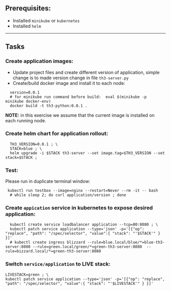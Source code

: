 ## Prerequisites:
- Installed `minikube` or `kubernetes`
- Installed `helm`
---
## Tasks
### Create application images:
- Update project files and create different version of application, simple change is to made version change in file `th3-server.py`
- Create/build docker image and install it to each node:
```shell
  version=0.0.1
  # for minikube run command before build:  eval $(minikube -p minikube docker-env)
  docker build -t th3-python:0.0.1 .
```
**NOTE:** in this exercise we assume that the current image is installed on each running node.
### Create helm chart for application rollout:
```shell
  TH3_VERSION=0.0.1 ; \
  STACK=blue ; \
  helm upgrade -i $STACK th3-server --set image.tag=$TH3_VERSION --set stack=$STACK ;
```
### Test: 
Please run in duplicate terminal window:
```shell
 kubectl run testbox --image=nginx --restart=Never --rm -it -- bash
  # while sleep 2; do curl application/version ; done
```
### Create `appication` service in kubernetes to expose desired application:
```shell
  kubectl create service loadbalancer application --tcp=80:8080 ; \
  kubectl patch service application --type='json' -p='[{"op": "replace", "path": "/spec/selector", "value":{ "stack": "'$STACK'" } }]'
  # kubectl create ingress blizzard --rule=blue.local/blue/*=blue-th3-server:8080 --rule=green.local/green/*=green-th3-server:8080  --rule=bizzard.local/*=green-th3-server:8080 
```
### Switch `service/application` to LIVE stack:
```shell
LIVESTACK=green ; \
kubectl patch service application --type='json' -p='[{"op": "replace", "path": "/spec/selector", "value":{ "stack": "'$LIVESTACK'" } }]'
```